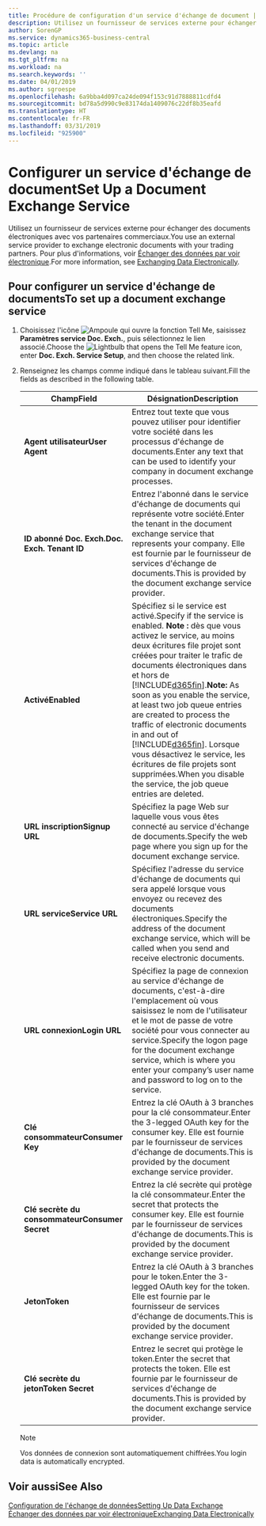 ```yaml
---
title: Procédure de configuration d'un service d'échange de document | Microsoft Docs
description: Utilisez un fournisseur de services externe pour échanger des documents électroniques avec vos partenaires commerciaux.
author: SorenGP
ms.service: dynamics365-business-central
ms.topic: article
ms.devlang: na
ms.tgt_pltfrm: na
ms.workload: na
ms.search.keywords: ''
ms.date: 04/01/2019
ms.author: sgroespe
ms.openlocfilehash: 6a9bba4d097ca24de094f153c91d7888811cdfd4
ms.sourcegitcommit: bd78a5d990c9e83174da1409076c22df8b35eafd
ms.translationtype: HT
ms.contentlocale: fr-FR
ms.lasthandoff: 03/31/2019
ms.locfileid: "925900"
---
```

# <a name="set-up-a-document-exchange-service"></a><span data-ttu-id="37cf1-103">Configurer un service d'échange de document</span><span class="sxs-lookup"><span data-stu-id="37cf1-103">Set Up a Document Exchange Service</span></span>
<span data-ttu-id="37cf1-104">Utilisez un fournisseur de services externe pour échanger des documents électroniques avec vos partenaires commerciaux.</span><span class="sxs-lookup"><span data-stu-id="37cf1-104">You use an external service provider to exchange electronic documents with your trading partners.</span></span> <span data-ttu-id="37cf1-105">Pour plus d'informations, voir [Échanger des données par voir électronique](across-data-exchange.md).</span><span class="sxs-lookup"><span data-stu-id="37cf1-105">For more information, see [Exchanging Data Electronically](across-data-exchange.md).</span></span>  

## <a name="to-set-up-a-document-exchange-service"></a><span data-ttu-id="37cf1-106">Pour configurer un service d'échange de documents</span><span class="sxs-lookup"><span data-stu-id="37cf1-106">To set up a document exchange service</span></span>  
1. <span data-ttu-id="37cf1-107">Choisissez l'icône ![Ampoule qui ouvre la fonction Tell Me](media/ui-search/search_small.png "Dites-moi ce que vous voulez faire"), saisissez **Paramètres service Doc. Exch.**, puis sélectionnez le lien associé.</span><span class="sxs-lookup"><span data-stu-id="37cf1-107">Choose the ![Lightbulb that opens the Tell Me feature](media/ui-search/search_small.png "Tell me what you want to do") icon, enter **Doc. Exch. Service Setup**, and then choose the related link.</span></span>  
2. <span data-ttu-id="37cf1-108">Renseignez les champs comme indiqué dans le tableau suivant.</span><span class="sxs-lookup"><span data-stu-id="37cf1-108">Fill the fields as described in the following table.</span></span>  

    |<span data-ttu-id="37cf1-109">Champ</span><span class="sxs-lookup"><span data-stu-id="37cf1-109">Field</span></span>|<span data-ttu-id="37cf1-110">Désignation</span><span class="sxs-lookup"><span data-stu-id="37cf1-110">Description</span></span>|  
    |---------------------------------|---------------------------------------|  
    |<span data-ttu-id="37cf1-111">**Agent utilisateur**</span><span class="sxs-lookup"><span data-stu-id="37cf1-111">**User Agent**</span></span>|<span data-ttu-id="37cf1-112">Entrez tout texte que vous pouvez utiliser pour identifier votre société dans les processus d'échange de documents.</span><span class="sxs-lookup"><span data-stu-id="37cf1-112">Enter any text that can be used to identify your company in document exchange processes.</span></span>|  
    |<span data-ttu-id="37cf1-113">**ID abonné Doc. Exch.**</span><span class="sxs-lookup"><span data-stu-id="37cf1-113">**Doc. Exch. Tenant ID**</span></span>|<span data-ttu-id="37cf1-114">Entrez l'abonné dans le service d'échange de documents qui représente votre société.</span><span class="sxs-lookup"><span data-stu-id="37cf1-114">Enter the tenant in the document exchange service that represents your company.</span></span> <span data-ttu-id="37cf1-115">Elle est fournie par le fournisseur de services d'échange de documents.</span><span class="sxs-lookup"><span data-stu-id="37cf1-115">This is provided by the document exchange service provider.</span></span>|  
    |<span data-ttu-id="37cf1-116">**Activé**</span><span class="sxs-lookup"><span data-stu-id="37cf1-116">**Enabled**</span></span>|<span data-ttu-id="37cf1-117">Spécifiez si le service est activé.</span><span class="sxs-lookup"><span data-stu-id="37cf1-117">Specify if the service is enabled.</span></span> <span data-ttu-id="37cf1-118">**Note :** dès que vous activez le service, au moins deux écritures file projet sont créées pour traiter le trafic de documents électroniques dans et hors de [!INCLUDE[d365fin](includes/d365fin_md.md)].</span><span class="sxs-lookup"><span data-stu-id="37cf1-118">**Note:**  As soon as you enable the service, at least two job queue entries are created to process the traffic of electronic documents in and out of [!INCLUDE[d365fin](includes/d365fin_md.md)].</span></span> <span data-ttu-id="37cf1-119">Lorsque vous désactivez le service, les écritures de file projets sont supprimées.</span><span class="sxs-lookup"><span data-stu-id="37cf1-119">When you disable the service, the job queue entries are deleted.</span></span>|  
    |<span data-ttu-id="37cf1-120">**URL inscription**</span><span class="sxs-lookup"><span data-stu-id="37cf1-120">**Signup URL**</span></span>|<span data-ttu-id="37cf1-121">Spécifiez la page Web sur laquelle vous vous êtes connecté au service d'échange de documents.</span><span class="sxs-lookup"><span data-stu-id="37cf1-121">Specify the web page where you sign up for the document exchange service.</span></span>|  
    |<span data-ttu-id="37cf1-122">**URL service**</span><span class="sxs-lookup"><span data-stu-id="37cf1-122">**Service URL**</span></span>|<span data-ttu-id="37cf1-123">Spécifiez l'adresse du service d'échange de documents qui sera appelé lorsque vous envoyez ou recevez des documents électroniques.</span><span class="sxs-lookup"><span data-stu-id="37cf1-123">Specify the address of the document exchange service, which will be called when you send and receive electronic documents.</span></span>|  
    |<span data-ttu-id="37cf1-124">**URL connexion**</span><span class="sxs-lookup"><span data-stu-id="37cf1-124">**Login URL**</span></span>|<span data-ttu-id="37cf1-125">Spécifiez la page de connexion au service d'échange de documents, c'est-à-dire l'emplacement où vous saisissez le nom de l'utilisateur et le mot de passe de votre société pour vous connecter au service.</span><span class="sxs-lookup"><span data-stu-id="37cf1-125">Specify the logon page for the document exchange service, which is where you enter your company’s user name and password to log on to the service.</span></span>|  
    |<span data-ttu-id="37cf1-126">**Clé consommateur**</span><span class="sxs-lookup"><span data-stu-id="37cf1-126">**Consumer Key**</span></span>|<span data-ttu-id="37cf1-127">Entrez la clé OAuth à 3 branches pour la clé consommateur.</span><span class="sxs-lookup"><span data-stu-id="37cf1-127">Enter the 3-legged OAuth key for the consumer key.</span></span> <span data-ttu-id="37cf1-128">Elle est fournie par le fournisseur de services d'échange de documents.</span><span class="sxs-lookup"><span data-stu-id="37cf1-128">This is provided by the document exchange service provider.</span></span>|  
    |<span data-ttu-id="37cf1-129">**Clé secrète du consommateur**</span><span class="sxs-lookup"><span data-stu-id="37cf1-129">**Consumer Secret**</span></span>|<span data-ttu-id="37cf1-130">Entrez la clé secrète qui protège la clé consommateur.</span><span class="sxs-lookup"><span data-stu-id="37cf1-130">Enter the secret that protects the consumer key.</span></span> <span data-ttu-id="37cf1-131">Elle est fournie par le fournisseur de services d'échange de documents.</span><span class="sxs-lookup"><span data-stu-id="37cf1-131">This is provided by the document exchange service provider.</span></span>|  
    |<span data-ttu-id="37cf1-132">**Jeton**</span><span class="sxs-lookup"><span data-stu-id="37cf1-132">**Token**</span></span>|<span data-ttu-id="37cf1-133">Entrez la clé OAuth à 3 branches pour le token.</span><span class="sxs-lookup"><span data-stu-id="37cf1-133">Enter the 3-legged OAuth key for the token.</span></span> <span data-ttu-id="37cf1-134">Elle est fournie par le fournisseur de services d'échange de documents.</span><span class="sxs-lookup"><span data-stu-id="37cf1-134">This is provided by the document exchange service provider.</span></span>|  
    |<span data-ttu-id="37cf1-135">**Clé secrète du jeton**</span><span class="sxs-lookup"><span data-stu-id="37cf1-135">**Token Secret**</span></span>|<span data-ttu-id="37cf1-136">Entrez le secret qui protège le token.</span><span class="sxs-lookup"><span data-stu-id="37cf1-136">Enter the secret that protects the token.</span></span> <span data-ttu-id="37cf1-137">Elle est fournie par le fournisseur de services d'échange de documents.</span><span class="sxs-lookup"><span data-stu-id="37cf1-137">This is provided by the document exchange service provider.</span></span>|  

    > [!NOTE]  
    > <span data-ttu-id="37cf1-138">Vos données de connexion sont automatiquement chiffrées.</span><span class="sxs-lookup"><span data-stu-id="37cf1-138">You login data is automatically encrypted.</span></span>

## <a name="see-also"></a><span data-ttu-id="37cf1-139">Voir aussi</span><span class="sxs-lookup"><span data-stu-id="37cf1-139">See Also</span></span>  
[<span data-ttu-id="37cf1-140">Configuration de l'échange de données</span><span class="sxs-lookup"><span data-stu-id="37cf1-140">Setting Up Data Exchange</span></span>](across-set-up-data-exchange.md)  
[<span data-ttu-id="37cf1-141">Échanger des données par voir électronique</span><span class="sxs-lookup"><span data-stu-id="37cf1-141">Exchanging Data Electronically</span></span>](across-data-exchange.md)
